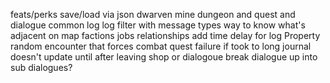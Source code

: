 feats/perks
save/load via json
dwarven mine dungeon and quest and dialogue
common log
log filter with message types
way to know what's adjacent on map
factions
jobs
relationships
add time delay for log
Property
random encounter that forces combat
quest failure if took to long
journal doesn't update until after leaving shop or dialogoue
break dialogue up into sub dialogues?
